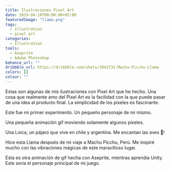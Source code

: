```yaml
---
title: Ilustraciones Pixel Art
date: 2019-04-10T00:00:00+02:00
featuredImage: "llama.png"
tags:
  - illustration
  - pixel art
categories:
  - Illustration
tools:
  - Aseprite
  - Adobe Photoshop
behance_url: ""
dribbble_url: https://dribbble.com/shots/3942731-Machu-Picchu-Llama
colors: []
colour: ""
---
```


Estas son algunas de mis ilustraciones con Pixel Art que he hecho. Una cosa que realmente amo del Pixel Art es la facilidad con la que puede pasar de una idea al producto final. La simplicidad de los píxeles es fascinante.

Este fue mi primer experimento. Un pequeño personaje de mi mismo.

Una pequeña animación gif moviendo solamente algunos píxeles.

Una Loica, un pájaro que vive en chile y argentina. Me encantan las aves 🦜!

Hice esta Llama después de mi viaje a Machu Picchu, Perú. Me inspiré mucho con las vibraciones mágicas de este maravilloso lugar.

Esta es otra animación de gif hecha con Aseprite, mientras aprendía Unity. Este sería el personaje principal de mi juego.
